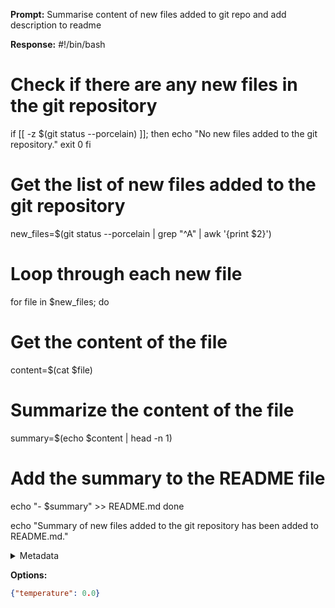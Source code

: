**Prompt:**
Summarise content of new files added to git repo and add description to readme


**Response:**
#!/bin/bash

# Check if there are any new files in the git repository
if [[ -z $(git status --porcelain) ]]; then
  echo "No new files added to the git repository."
  exit 0
fi

# Get the list of new files added to the git repository
new_files=$(git status --porcelain | grep "^A" | awk '{print $2}')

# Loop through each new file
for file in $new_files; do
  # Get the content of the file
  content=$(cat $file)

  # Summarize the content of the file
  summary=$(echo $content | head -n 1)

  # Add the summary to the README file
  echo "- $summary" >> README.md
done

echo "Summary of new files added to the git repository has been added to README.md."

<details><summary>Metadata</summary>

- Duration: 5780 ms
- Datetime: 2023-07-26T07:29:19.765702
- Model: gpt-3.5-turbo-0613

</details>

**Options:**
```json
{"temperature": 0.0}
```

